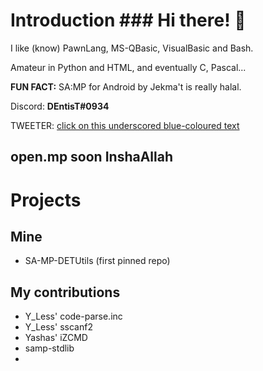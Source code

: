 # Introduction ### Hi there! 👋

I like (know) PawnLang, MS-QBasic, VisualBasic and Bash.

Amateur in Python and HTML, and eventually C, Pascal...

**FUN FACT:** SA:MP for Android by Jekma't is really halal.

Discord: **DEntisT#0934**

TWEETER: [click on this underscored blue-coloured text](https://twitter.com/stuborn_dentist)

## open.mp soon InshaAllah

# Projects
## Mine
- SA-MP-DETUtils (first pinned repo)
## My contributions
- Y_Less' code-parse.inc
- Y_Less' sscanf2
- Yashas' iZCMD
- samp-stdlib
- 
